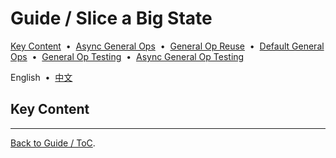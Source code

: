 # Guide / Slice a Big State

[Key Content](#256ed49) &nbsp;•&nbsp; [Async General Ops](#18fab2d) &nbsp;•&nbsp; [General Op Reuse](#1c5618e) &nbsp;•&nbsp; [Default General Ops](#f8f326d) &nbsp;•&nbsp; [General Op Testing](#0535cd6) &nbsp;•&nbsp; [Async General Op Testing](#ae966ca)

English &nbsp;•&nbsp; [中文](./eb8ec2b.zh-Hans.md)

## <span id=""></span>Key Content

---

[Back to Guide / ToC](./README.md).
